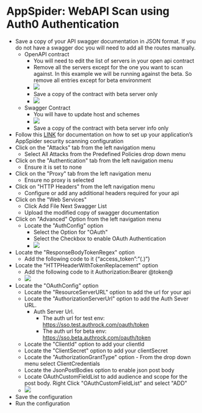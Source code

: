 # AppSpider: WebAPI Scan using Auth0 Authentication

- Save a copy of your API swagger documentation in JSON format. If you do not have a swagger doc you will need to add all the routes manually.
  - OpenAPI contract
    - You will need to edit the list of servers in your open api contract
    - Remove all the servers except for the one you want to scan against. In this example we will be running against the beta. So remove all entries except for beta environment
    - ![](https://git.rockfin.com/pvarga/PersonalDocs/blob/master/AppSpider/images/AppSpider-WebScan1.png)
    - Save a copy of the contract with beta server only 
    - ![](https://git.rockfin.com/pvarga/PersonalDocs/blob/master/AppSpider/images/AppSpider-WebScan2.png)
  - Swagger Contract
    - You will have to update host and schemes
    - ![](https://git.rockfin.com/pvarga/PersonalDocs/blob/master/AppSpider/images/AppSpider-WebScan3.png)
    - Save a copy of the contract with beta server info only
- Follow this [LINK](https://git.rockfin.com/pages/QAPOW/cqrunbook/quality-gates/security-tests/appspiderSetup/) for documentation on how to set up your application’s AppSpider security scanning configuration
- Click on the "Attacks" tab from the left navigation menu
  - Select All Attacks from the Predefined Policies drop down menu 
- Click on the "Authentication" tab from the left navigation menu
  - Ensure it is set to none
- Click on the "Proxy" tab from the left navigation menu
  - Ensure no proxy is selected 
- Click on "HTTP Headers" from the left navigation menu
  - Configure or add any additional headers required for your api
- Click on the "Web Services"
  - Click Add File Next Swagger List
  - Upload the modified copy of swagger documentation
- Click on "Advanced" Option from the left navigation menu
  - Locate the "AuthConfig" option
    - Select the Option for "OAuth"
    - Select the Checkbox to enable OAuth Authentication
    - ![](https://git.rockfin.com/pvarga/PersonalDocs/blob/master/AppSpider/images/AppSpider-WebScan4.png)
- Locate the "ResponseBodyTokenRegex" option
  - Add the following code to it {“access_token”:”(.)”}
- Locate the "HTTPHeaderWithTokenReplacement" option
  - Add the following code to it Authorization:Bearer @token@
  - ![](https://git.rockfin.com/pvarga/PersonalDocs/blob/master/AppSpider/images/AppSpider-WebScan5.png)
- Locate the "OAuthConfig" option
  - Locate the "ResourceServerURL" option to add the url for your api 
  - Locate the "AuthorizationServerUrl" option to add the Auth Sever URL.
    - Auth Server Url.
      - The auth url for test env: https://sso.test.authrock.com/oauth/token
      - The auth url for beta env: https://sso.beta.authrock.com/oauth/token
  - Locate the "ClientId" option to add your clientId
  - Locate the "ClientSecret" option to add your clientSecret
  - Locate the "AuthorizationGrantType" option - From the drop down menu select ClientCredentials
  - Locate the JsonPostBodies option to enable json post body
  - Locate OAuthCustomFieldList to add audience and scope for the post body. Right Click "OAuthCustomFieldList" and select "ADD"
  - ![](https://git.rockfin.com/pvarga/PersonalDocs/blob/master/AppSpider/images/AppSpider-WebScan7.png)
- Save the configuration
- Run the configuration

